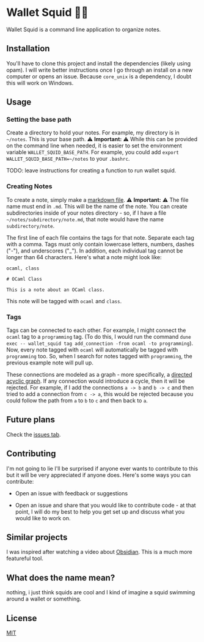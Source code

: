 # Wallet Squid 💼🦑

Wallet Squid is a command line application to organize notes.

## Installation

You'll have to clone this project and install the dependencies (likely using opam). I
will write better instructions once I go through an install on a new computer or opens
an issue.  Because `core_unix` is a dependency, I doubt this will work on Windows.

## Usage

### Setting the base path

Create a directory to hold your notes.  For example, my directory is in `~/notes`.  This
is your base path. ⚠️ **Important:** ⚠️ While this can be provided on the command line when
needed, it is easier to set the environment variable `WALLET_SQUID_BASE_PATH`. For
example, you could add `export WALLET_SQUID_BASE_PATH=~/notes` to your `.bashrc`.

TODO: leave instructions for creating a function to run wallet squid.

### Creating Notes

To create a note, simply make a [markdown file](https://www.markdownguide.org/).
⚠️ **Important:** ⚠️  The file name must end in `.md`.  This will be the name of the note. You
can create subdirectories inside of your notes directory - so, if I have a file
`~/notes/subdirectory/note.md`, that note would have the name `subdirectory/note`.

The first line of each file contains the tags for that note.  Separate each tag with a
comma.  Tags must only contain lowercase letters, numbers, dashes ("-"), and underscores
("_").  In addition, each individual tag cannot be longer than 64 characters. Here's
what a note might look like:

```
ocaml, class

# OCaml Class

This is a note about an OCaml class.
```

This note will be tagged with `ocaml` and `class`.

### Tags

Tags can be connected to each other.  For example, I might connect the `ocaml` tag to a
`programming` tag.  (To do this, I would run the command `dune exec -- wallet_squid tag
add_connection -from ocaml -to programming`).  Now, every note tagged with `ocaml` will
automatically be tagged with `programming` too. So, when I search for notes tagged with
`programming`, the previous example note will pull up.

These connections are modeled as a graph - more specifically, a [directed acyclic
graph](https://www.ibm.com/think/topics/directed-acyclic-graph).  If any connection
would introduce a cycle, then it will be rejected.  For example, if I add the
connections `a -> b` and `b -> c` and then tried to add a connection from `c -> a`, this
would be rejected because you could follow the path from `a` to `b` to `c` and then back
to `a`.

## Future plans

Check the [issues tab](https://github.com/LeedsJohn/wallet-squid/issues).

## Contributing

I'm not going to lie I'll be surprised if anyone ever wants to contribute to this but it
will be very appreciated if anyone does.  Here's some ways you can contribute:

* Open an issue with feedback or suggestions

* Open an issue and share that you would like to contribute code - at that point, I will
  do my best to help you get set up and discuss what you would like to work on.

## Similar projects

I was inspired after watching a video about [Obsidian](https://obsidian.md/).  This is a
much more featureful tool.

## What does the name mean?

nothing, i just think squids are cool and I kind of imagine a squid swimming around a
wallet or something.

## License

[MIT](https://github.com/LeedsJohn/wallet-squid/blob/main/LICENSE)

